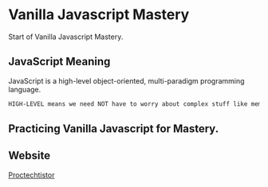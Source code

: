 # Vanilla Javascript Mastery

Start of Vanilla Javascript Mastery.

## JavaScript Meaning

JavaScript is a high-level object-oriented, multi-paradigm programming language.

```bash
HIGH-LEVEL means we need NOT have to worry about complex stuff like memory management.
```

## Practicing Vanilla Javascript for Mastery.

## Website

[Proctechtistor](https://www.protechtistor.com/)
